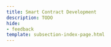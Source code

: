 ```yaml
---
title: Smart Contract Development
description: TODO
hide: 
- feedback
template: subsection-index-page.html
---
```

